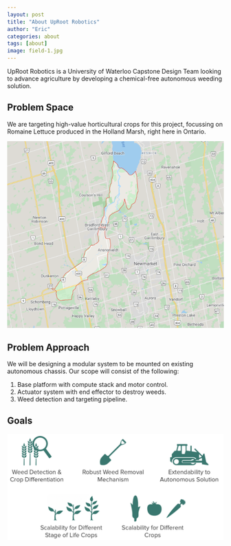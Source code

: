 ```yaml
---
layout: post
title: "About UpRoot Robotics"
author: "Eric"
categories: about
tags: [about]
image: field-1.jpg
---
```

UpRoot Robotics is a University of Waterloo Capstone Design Team looking to advance agriculture by developing a chemical-free autonomous weeding solution.


## Problem Space
We are targeting high-value horticultural crops for this project, focussing on Romaine Lettuce produced in the Holland Marsh, right here in Ontario.

[![Holland Marsh](/assets/img/holland_marsh.png)](https://en.wikipedia.org/wiki/Holland_Marsh)

## Problem Approach
We will be designing a modular system to be mounted on existing autonomous chassis. Our scope will consist of the following:
1. Base platform with compute stack and motor control.
1. Actuator system with end effector to destroy weeds.
1. Weed detection and targeting pipeline.

## Goals
![goals](/assets/img/goals.png)

